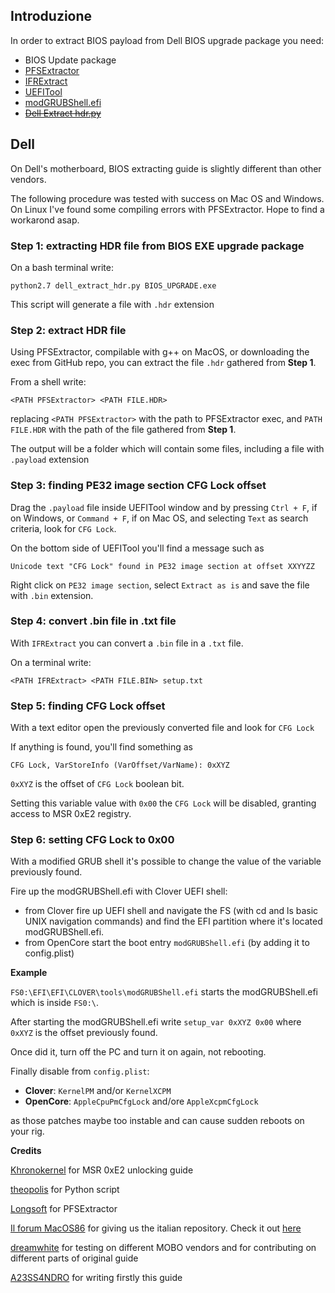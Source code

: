 ## Introduzione

In order to extract BIOS payload from Dell BIOS upgrade package you need:

- BIOS Update package
- [PFSExtractor](https://github.com/LongSoft/PFSExtractor)
- [IFRExtract](https://github.com/LongSoft/Universal-IFR-Extractor)
- [UEFITool](https://github.com/LongSoft/UEFITool)
- [modGRUBShell.efi](https://github.com/datasone/grub-mod-setup_var/releases)
- [~~Dell Extract hdr.py~~](https://github.com/theopolis/uefi-firmware-parser/blob/master/scripts/contrib/dell_extract_hdr.py)

## Dell

On Dell's motherboard, BIOS extracting guide is slightly different than other vendors. 

The following procedure was tested with success on Mac OS and Windows. On Linux I've found some compiling errors with PFSExtractor. Hope to find a workarond asap.

### Step 1: extracting HDR file from BIOS EXE upgrade package

On a bash terminal write: 

`python2.7 dell_extract_hdr.py BIOS_UPGRADE.exe`

This script will generate a file with `.hdr` extension

### Step 2: extract HDR file

Using PFSExtractor, compilable with g++ on MacOS, or downloading the exec from GitHub repo, you can extract the file `.hdr` gathered from **Step 1**.

From a shell write:

`<PATH PFSExtractor> <PATH FILE.HDR>`

replacing `<PATH PFSExtractor>` with the path to PFSExtractor exec, and `PATH FILE.HDR` with the path of the file gathered from **Step 1**.

The output will be a folder which will contain some files, including a file with `.payload` extension

### Step 3: finding PE32 image section CFG Lock offset

Drag the `.payload` file inside UEFITool window and by pressing `Ctrl + F`, if on Windows, or `Command + F`, if on Mac OS, and selecting `Text` as search criteria, look for `CFG Lock`.

On the bottom side of UEFITool you'll find a message such as 

`Unicode text "CFG Lock" found in PE32 image section at offset XXYYZZ`

Right click on `PE32 image section`, select `Extract as is` and save the file with `.bin` extension.

### Step 4: convert .bin file in .txt file

With `IFRExtract` you can convert a `.bin` file in a  `.txt` file. 

On a terminal write: 

`<PATH IFRExtract> <PATH FILE.BIN> setup.txt`

### Step 5: finding CFG Lock offset 

With a text editor open the previously converted file and look for `CFG Lock`

If anything is found, you'll find something as

`CFG Lock, VarStoreInfo (VarOffset/VarName): 0xXYZ`

`0xXYZ` is the offset of  `CFG Lock` boolean bit.

Setting this variable value with `0x00` the `CFG Lock` will be disabled, granting access to MSR 0xE2 registry.

### Step 6: setting CFG Lock to 0x00

With a modified GRUB shell it's possible to change the value of the variable previously found.

Fire up the modGRUBShell.efi with Clover UEFI shell:

- from Clover fire up UEFI shell and navigate the FS (with cd and ls basic UNIX navigation commands) and find the EFI partition where it's located modGRUBShell.efi.
- from OpenCore start the boot entry `modGRUBShell.efi` (by adding it to config.plist)

**Example**

`FS0:\EFI\EFI\CLOVER\tools\modGRUBShell.efi` starts the modGRUBShell.efi which is inside `FS0:\`. 

After starting the modGRUBShell.efi write
`setup_var 0xXYZ 0x00` where `0xXYZ` is the offset previously found.

Once did it, turn off the PC and turn it on again, not rebooting.

Finally disable from `config.plist`:

- **Clover**: `KernelPM` and/or `KernelXCPM`
- **OpenCore**: `AppleCpuPmCfgLock` and/ore `AppleXcpmCfgLock`

as those patches maybe too instable and can cause sudden reboots on your rig.

**Credits**

[Khronokernel](https://khronokernel-2.gitbook.io/opencore-vanilla-desktop-guide/extras/msr-lock) for MSR 0xE2 unlocking guide

[theopolis](https://github.com/theopolis) for Python script

[Longsoft](https://github.com/Longsoft) for PFSExtractor

[Il forum MacOS86](https://macos86.it) for giving us the italian repository. Check it out [here](https://macos86.github.io/Estrazione-BIOS-da-exe/)

[dreamwhite](https://github.com/dreamwhite) for testing on different MOBO vendors and for contributing on different parts of original guide

[A23SS4NDRO](https://www.macos86.it/profile/996-a23ss4ndro/) for writing firstly this guide



